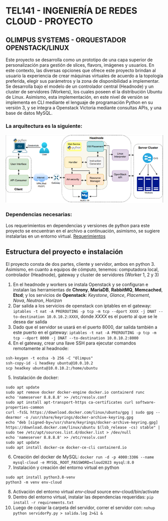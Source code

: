 # TEL141 - INGENIERÍA DE REDES CLOUD - PROYECTO
## OLIMPUS SYSTEMS - ORQUESTADOR OPENSTACK/LINUX
Este proyecto se desarrolla como un prototipo de una capa superior de personalización para gestión de slices, flavors, imágenes y usuarios. En este contexto, las diversas opciones que ofrece este proyecto brindan al usuario la experiencia de crear máquinas virtuales de acuerdo a la topología preferida, elegir sus parámetros y la zona de disponibilidad a implementar.
Se desarrolla bajo el modelo de un controlador central (Headnode) y un cluster de servidores (Workers), los cuales poseen el la distribución Ubuntu de Linux. Asimismo, esta implementación, en este nivel de versión se implementa en CLI mediante el lenguaje de programación Python en su versión 3, y se integra a Openstack Victoria mediante consultas APIs, y una base de datos MySQL.
### La arquitectura es la siguiente:
![Arquitectura de la aplicación](arquitectura.png)
### Dependencias necesarias:
Los requerimientos en dependencias y versiones de python para este proyecto se encuentran en el archivo a continuación, asimismo, se sugiere instalarlas en un entorno virtual.
[Requerimientos](requirements.txt)
## Estructura del proyecto e instalación
El proyecto consta de dos partes, cliente y servidor, ambos en python 3.
Asimismo, en cuanto a equipos de cómputo, tenemos: computadora local, controlador (Headnode), gateway y cluster de servidores (Worker 1, 2 y 3)
1. En el headnode y workers se instala Openstack y se configuran e instalan las herramientas de **Chrony**, **MariaDB**, **RabbitMQ**, **Memcached**, **Etcd**; y los servicios de **Openstack**: *Keystone*,  *Glance*, *Placement*, *Nova*, *Neutron*, *Horizon*
2. Dar salida a los servicios de openstack con iptables en el gateway: `iptables -t nat -A PREROUTING -p tcp -m tcp --dport XXXX -j DNAT --to-destination 10.0.10.2:XXXX`, donde *XXXX* es el puerto al que se le desea dar salida
3. Dado que el servidor se usará en el puerto 8000, dar salida también a este puerto en el gateway: `iptables -t nat -A PREROUTING -p tcp -m tcp --dport 8000 -j DNAT --to-destination 10.0.10.2:8000`
4. En el gateway, crear una llave SSH para ejecutar comandos remotamente al headnode:
```
ssh-keygen -t ecdsa -b 256 -C "Olimpus"
ssh-copy-id -i headkey ubuntu@10.0.10.2
scp headkey ubuntu@10.0.10.2:/home/ubuntu
```
5. Instalación de docker:
```
sudo apt update
sudo apt remove docker docker-engine docker.io containerd runc
echo 'nameserver 8.8.8.8' >> /etc/resolv.conf 
sudo apt install apt-transport-https ca-certificates curl software-properties-common
curl -fsSL https://download.docker.com/linux/ubuntu/gpg | sudo gpg --dearmor -o /usr/share/keyrings/docker-archive-keyring.gpg
echo "deb [signed-by=/usr/share/keyrings/docker-archive-keyring.gpg] https://download.docker.com/linux/ubuntu $(lsb_release -cs) stable" | sudo tee /etc/apt/sources.list.d/docker.list > /dev/null
echo 'nameserver 8.8.8.8' >> /etc/resolv.conf 
sudo apt update
sudo apt install docker-ce docker-ce-cli containerd.io
```
6. Creación del docker de MySQL:
`docker run -d -p 4000:3306 --name mysql-cloud -e MYSQL_ROOT_PASSWORD=cloud2023 mysql:8.0`
7. Instalación y creación del entorno virtual en python
```
sudo apt install python3.8-venv
python3 -m venv env-cloud
```
8. Activación del entorno virtual *env-cloud*
source env-cloud/bin/activate
9. Dentro del entorno virtual, instalar las dependencias requeridas:
`pip install -r requirements.txt`
10. Luego de copiar la carpeta del servidor, correr el servidor con:
`nohup python servidorPy.py > salida.log 2>&1 &`